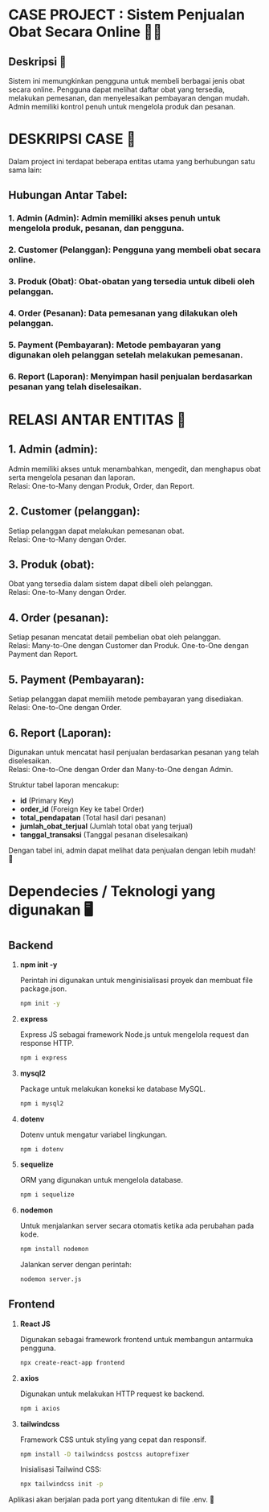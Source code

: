 # CASE PROJECT : Sistem Penjualan Obat Secara Online 💊🚳

## Deskripsi 📌
Sistem ini memungkinkan pengguna untuk membeli berbagai jenis obat secara online. Pengguna dapat melihat daftar obat yang tersedia, melakukan pemesanan, dan menyelesaikan pembayaran dengan mudah. Admin memiliki kontrol penuh untuk mengelola produk dan pesanan.

# DESKRIPSI CASE 🏥
Dalam project ini terdapat beberapa entitas utama yang berhubungan satu sama lain:

## Hubungan Antar Tabel:
### 1. Admin (Admin): Admin memiliki akses penuh untuk mengelola produk, pesanan, dan pengguna.
### 2. Customer (Pelanggan): Pengguna yang membeli obat secara online.
### 3. Produk (Obat): Obat-obatan yang tersedia untuk dibeli oleh pelanggan.
### 4. Order (Pesanan): Data pemesanan yang dilakukan oleh pelanggan.
### 5. Payment (Pembayaran): Metode pembayaran yang digunakan oleh pelanggan setelah melakukan pemesanan.
### 6. Report (Laporan): Menyimpan hasil penjualan berdasarkan pesanan yang telah diselesaikan.

# RELASI ANTAR ENTITAS 🔗

## 1. Admin (admin):
Admin memiliki akses untuk menambahkan, mengedit, dan menghapus obat serta mengelola pesanan dan laporan.  
Relasi: One-to-Many dengan Produk, Order, dan Report.

## 2. Customer (pelanggan):
Setiap pelanggan dapat melakukan pemesanan obat.  
Relasi: One-to-Many dengan Order.

## 3. Produk (obat):
Obat yang tersedia dalam sistem dapat dibeli oleh pelanggan.  
Relasi: One-to-Many dengan Order.

## 4. Order (pesanan):
Setiap pesanan mencatat detail pembelian obat oleh pelanggan.  
Relasi: Many-to-One dengan Customer dan Produk. One-to-One dengan Payment dan Report.

## 5. Payment (Pembayaran):
Setiap pelanggan dapat memilih metode pembayaran yang disediakan.  
Relasi: One-to-One dengan Order.

## 6. Report (Laporan):
Digunakan untuk mencatat hasil penjualan berdasarkan pesanan yang telah diselesaikan.  
Relasi: One-to-One dengan Order dan Many-to-One dengan Admin.

Struktur tabel laporan mencakup:
- **id** (Primary Key)
- **order_id** (Foreign Key ke tabel Order)
- **total_pendapatan** (Total hasil dari pesanan)
- **jumlah_obat_terjual** (Jumlah total obat yang terjual)
- **tanggal_transaksi** (Tanggal pesanan diselesaikan)

Dengan tabel ini, admin dapat melihat data penjualan dengan lebih mudah! 🚀

# Dependecies / Teknologi yang digunakan 🖥️

## Backend

1. **npm init -y**
   
   Perintah ini digunakan untuk menginisialisasi proyek dan membuat file package.json.
   
   ```bash
   npm init -y
   ```

2. **express**
   
   Express JS sebagai framework Node.js untuk mengelola request dan response HTTP.
   
   ```bash
   npm i express
   ```

3. **mysql2**
   
   Package untuk melakukan koneksi ke database MySQL.
   
   ```bash
   npm i mysql2
   ```

4. **dotenv**
   
   Dotenv untuk mengatur variabel lingkungan.
   
   ```bash
   npm i dotenv
   ```

5. **sequelize**
   
   ORM yang digunakan untuk mengelola database.
   
   ```bash
   npm i sequelize
   ```

6. **nodemon**
   
   Untuk menjalankan server secara otomatis ketika ada perubahan pada kode.
   
   ```bash
   npm install nodemon
   ```

   Jalankan server dengan perintah:
   
   ```bash
   nodemon server.js
   ```

## Frontend

1. **React JS**
   
   Digunakan sebagai framework frontend untuk membangun antarmuka pengguna.
   
   ```bash
   npx create-react-app frontend
   ```

2. **axios**
   
   Digunakan untuk melakukan HTTP request ke backend.
   
   ```bash
   npm i axios
   ```

3. **tailwindcss**
   
   Framework CSS untuk styling yang cepat dan responsif.
   
   ```bash
   npm install -D tailwindcss postcss autoprefixer
   ```

   Inisialisasi Tailwind CSS:
   
   ```bash
   npx tailwindcss init -p
   ```

Aplikasi akan berjalan pada port yang ditentukan di file .env. 🚀

